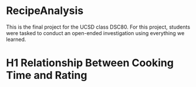 # RecipeAnalysis
This is the final project for the UCSD class DSC80. For this project, students were tasked to conduct an open-ended investigation using everything we learned.

# H1 Relationship Between Cooking Time and Rating